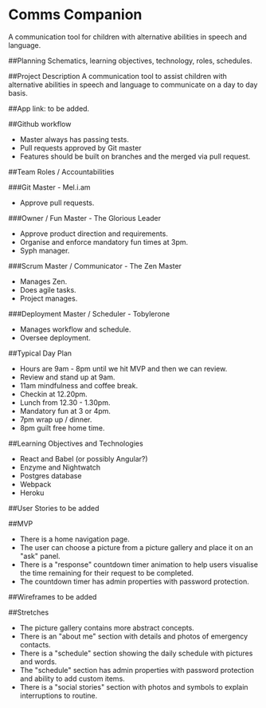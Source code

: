 # Comms Companion
A communication tool for children with alternative abilities in speech and language.

##Planning
Schematics, learning objectives, technology, roles, schedules.

##Project Description
A communication tool to assist children with alternative abilities in speech and language to communicate on a day to day basis.

##App link:
to be added.

##Github workflow
* Master always has passing tests.
* Pull requests approved by Git master
* Features should be built on branches and the merged via pull request.

##Team Roles / Accountabilities

###Git Master - Mel.i.am
* Approve pull requests.

###Owner / Fun Master - The Glorious Leader
* Approve product direction and requirements.
* Organise and enforce mandatory fun times at 3pm.
* Syph manager.

###Scrum Master / Communicator - The Zen Master
* Manages Zen.
* Does agile tasks.
* Project manages.

###Deployment Master / Scheduler - Tobylerone
* Manages workflow and schedule.
* Oversee deployment.

##Typical Day Plan
* Hours are 9am - 8pm until we hit MVP and then we can review.
* Review and stand up at 9am.
* 11am mindfulness and coffee break.
* Checkin at 12.20pm.
* Lunch from 12.30 - 1.30pm.
* Mandatory fun at 3 or 4pm.
* 7pm wrap up / dinner.
* 8pm guilt free home time.


##Learning Objectives and Technologies
* React and Babel (or possibly Angular?)
* Enzyme and Nightwatch
* Postgres database
* Webpack
* Heroku

##User Stories
to be added
 
##MVP
* There is a home navigation page.
* The user can choose a picture from a picture gallery and place it on an "ask" panel.
* There is a "response" countdown timer animation to help users visualise the time remaining for their request to be completed.
* The countdown timer has admin properties with password protection.

##Wireframes
to be added

##Stretches
* The picture gallery contains more abstract concepts.
* There is an "about me" section with details and photos of emergency contacts.
* There is a "schedule" section showing the daily schedule with pictures and words.
* The "schedule" section has admin properties with password protection and ability to add custom items.
* There is a "social stories" section with photos and symbols to explain interruptions to routine.
